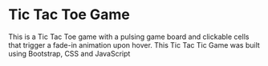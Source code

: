 # Tic Tac Toe Game
 This is a Tic Tac Toe game with a pulsing game board and clickable cells that trigger a fade-in animation upon hover. This Tic  Tac Tic Game was built using Bootstrap, CSS and JavaScript
